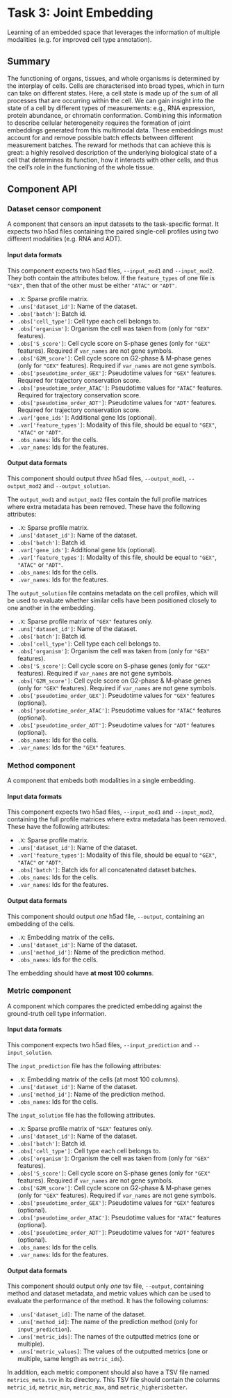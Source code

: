 # Task 3: Joint Embedding

Learning of an embedded space that leverages the information of multiple modalities (e.g. for improved cell type annotation).

## Summary

The functioning of organs, tissues, and whole organisms is determined by the interplay of cells. Cells are characterised into broad types, which in turn can take on different states. Here, a cell state is made up of the sum of all processes that are occurring within the cell. We can gain insight into the state of a cell by different types of measurements: e.g., RNA expression, protein abundance, or chromatin conformation. Combining this information to describe cellular heterogeneity requires the formation of joint embeddings generated from this multimodal data. These embeddings must account for and remove possible batch effects between different measurement batches. The reward for methods that can achieve this is great: a highly resolved description of the underlying biological state of a cell that determines its function, how it interacts with other cells, and thus the cell’s role in the functioning of the whole tissue.

## Component API

### Dataset censor component

A component that censors an input datasets to the task-specific format. It expects two h5ad files containing the paired single-cell profiles using two different modalities (e.g. RNA and ADT). 

#### Input data formats

This component expects two h5ad files, `--input_mod1` and `--input_mod2`. They both contain the attributes below. If the `feature_types` of one file is `"GEX"`, then that of the other must be either `"ATAC"` or `"ADT"`.

  * `.X`: Sparse profile matrix.
  * `.uns['dataset_id']`: Name of the dataset.
  * `.obs['batch']`: Batch id.
  * `.obs['cell_type']`: Cell type each cell belongs to.
  * `.obs['organism']`: Organism the cell was taken from (only for `"GEX"` features).
  * `.obs['S_score']`: Cell cycle score on S-phase genes (only for `"GEX"` features). Required if `var_names` are not gene symbols.
  * `.obs['G2M_score']`: Cell cycle score on G2-phase & M-phase genes (only for `"GEX"` features). Required if `var_names` are not gene symbols.
  * `.obs['pseudotime_order_GEX']`: Pseudotime values for `"GEX"` features. Required for trajectory conservation score.
  * `.obs['pseudotime_order_ATAC']`: Pseudotime values for `"ATAC"` features. Required for trajectory conservation score.
  * `.obs['pseudotime_order_ADT']`: Pseudotime values for `"ADT"` features. Required for trajectory conservation score.
  * `.var['gene_ids']`: Additional gene Ids (optional).
  * `.var['feature_types']`: Modality of this file, should be equal to `"GEX"`, `"ATAC"` or `"ADT"`.
  * `.obs_names`: Ids for the cells.
  * `.var_names`: Ids for the features.

#### Output data formats

This component should output *three* h5ad files, `--output_mod1`, `--output_mod2` and `--output_solution`. 

The `output_mod1` and `output_mod2` files contain the full profile matrices where extra metadata has been removed. These have the following attributes:

  * `.X`: Sparse profile matrix.
  * `.uns['dataset_id']`: Name of the dataset.
  * `.obs['batch']`: Batch id.
  * `.var['gene_ids']`: Additional gene Ids (optional).
  * `.var['feature_types']`: Modality of this file, should be equal to `"GEX"`, `"ATAC"` or `"ADT"`.
  * `.obs_names`: Ids for the cells.
  * `.var_names`: Ids for the features.

The `output_solution` file contains metadata on the cell profiles, which will be used to evaluate whether similar cells have been positioned closely to one another in the embedding.

  * `.X`: Sparse profile matrix of `"GEX"` features only.
  * `.uns['dataset_id']`: Name of the dataset.
  * `.obs['batch']`: Batch id.
  * `.obs['cell_type']`: Cell type each cell belongs to.
  * `.obs['organism']`: Organism the cell was taken from (only for `"GEX"` features).
  * `.obs['S_score']`: Cell cycle score on S-phase genes (only for `"GEX"` features). Required if `var_names` are not gene symbols.
  * `.obs['G2M_score']`: Cell cycle score on G2-phase & M-phase genes (only for `"GEX"` features). Required if `var_names` are not gene symbols.
  * `.obs['pseudotime_order_GEX']`: Pseudotime values for `"GEX"` features (optional).
  * `.obs['pseudotime_order_ATAC']`: Pseudotime values for `"ATAC"` features (optional).
  * `.obs['pseudotime_order_ADT']`: Pseudotime values for `"ADT"` features (optional).
  * `.obs_names`: Ids for the cells.
  * `.var_names`: Ids for the `"GEX"` features.

### Method component

A component that embeds both modalities in a single embedding.

#### Input data formats

This component expects two h5ad files, `--input_mod1` and `--input_mod2`, containing the full profile matrices where extra metadata has been removed. These have the following attributes:

  * `.X`: Sparse profile matrix.
  * `.uns['dataset_id']`: Name of the dataset.
  * `.var['feature_types']`: Modality of this file, should be equal to `"GEX"`, `"ATAC"` or `"ADT"`.
  * `.obs['batch']`: Batch ids for all concatenated dataset batches.
  * `.obs_names`: Ids for the cells.
  * `.var_names`: Ids for the features.

#### Output data formats

This component should output *one* h5ad file, `--output`, containing an embedding of the cells.

  * `.X`: Embedding matrix of the cells.
  * `.uns['dataset_id']`: Name of the dataset.
  * `.uns['method_id']`: Name of the prediction method.
  * `.obs_names`: Ids for the cells.

The embedding should have **at most 100 columns**.

### Metric component

A component which compares the predicted embedding against the ground-truth cell type information.

#### Input data formats

This component expects two h5ad files, `--input_prediction` and `--input_solution`.

The `input_prediction` file has the following attributes:

  * `.X`: Embedding matrix of the cells (at most 100 columns).
  * `.uns['dataset_id']`: Name of the dataset.
  * `.uns['method_id']`: Name of the prediction method.
  * `.obs_names`: Ids for the cells.

The `input_solution` file has the following attributes.

  * `.X`: Sparse profile matrix of `"GEX"` features only.
  * `.uns['dataset_id']`: Name of the dataset.
  * `.obs['batch']`: Batch id.
  * `.obs['cell_type']`: Cell type each cell belongs to.
  * `.obs['organism']`: Organism the cell was taken from (only for `"GEX"` features).
  * `.obs['S_score']`: Cell cycle score on S-phase genes (only for `"GEX"` features). Required if `var_names` are not gene symbols.
  * `.obs['G2M_score']`: Cell cycle score on G2-phase & M-phase genes (only for `"GEX"` features). Required if `var_names` are not gene symbols.
  * `.obs['pseudotime_order_GEX']`: Pseudotime values for `"GEX"` features (optional).
  * `.obs['pseudotime_order_ATAC']`: Pseudotime values for `"ATAC"` features (optional).
  * `.obs['pseudotime_order_ADT']`: Pseudotime values for `"ADT"` features (optional).
  * `.obs_names`: Ids for the cells.
  * `.var_names`: Ids for the features.

#### Output data formats

This component should output only *one* tsv file, `--output`, containing method and dataset metadata, and metric values which can be used to evaluate the performance of the method. It has the following columns:

  * `.uns['dataset_id]`: The name of the dataset.
  * `.uns['method_id]`: The name of the prediction method (only for `input_prediction`).
  * `.uns['metric_ids]`: The names of the outputted metrics (one or multiple).
  * `.uns['metric_values]`: The values of the outputted metrics (one or multiple, same length as `metric_ids`).

In addition, each metric component should also have a TSV file named `metrics_meta.tsv` in its directory. This TSV file should contain the columns `metric_id`, `metric_min`, `metric_max`, and `metric_higherisbetter`.
